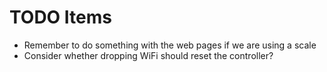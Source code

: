 # TODO Items

- Remember to do something with the web pages if we are using a scale
- Consider whether dropping WiFi should reset the controller?
